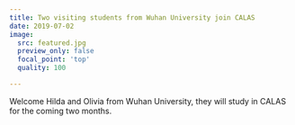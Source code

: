 ```yaml
---
title: Two visiting students from Wuhan University join CALAS
date: 2019-07-02
image:
  src: featured.jpg
  preview_only: false
  focal_point: 'top'
  quality: 100

---
```

Welcome Hilda and Olivia from Wuhan University, they will study in CALAS for the coming two months.
<!--more-->
